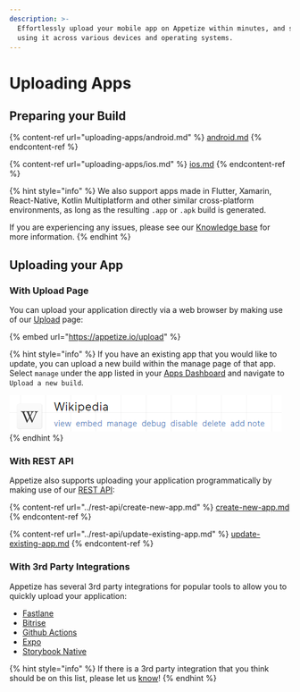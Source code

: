 ```yaml
---
description: >-
  Effortlessly upload your mobile app on Appetize within minutes, and start
  using it across various devices and operating systems.
---
```


# Uploading Apps

## Preparing your Build

{% content-ref url="uploading-apps/android.md" %}
[android.md](uploading-apps/android.md)
{% endcontent-ref %}

{% content-ref url="uploading-apps/ios.md" %}
[ios.md](uploading-apps/ios.md)
{% endcontent-ref %}

{% hint style="info" %}
We also support apps made in Flutter, Xamarin, React-Native, Kotlin Multiplatform and other similar cross-platform environments, as long as the resulting `.app` or `.apk` build is generated.

If you are experiencing any issues, please see our [Knowledge base](https://support.appetize.io/uploading-and-installing-apps) for more information.
{% endhint %}

## Uploading your App

### With Upload Page

You can upload your application directly via a web browser by making use of our [Upload](https://appetize.io/upload) page:

{% embed url="https://appetize.io/upload" %}

{% hint style="info" %}
If you have an existing app that you would like to update, you can upload a new build within the manage page of that app. Select `manage` under the app listed in your [Apps Dashboard](https://appetize.io/apps) and navigate to `Upload a new build`.

<img src="../.gitbook/assets/image (10) (1) (1) (1) (1) (3).png" alt="Example App with Manage action" data-size="original">
{% endhint %}

### With REST API

Appetize also supports uploading your application programmatically by making use of our [REST API](broken-reference/):

{% content-ref url="../rest-api/create-new-app.md" %}
[create-new-app.md](../rest-api/create-new-app.md)
{% endcontent-ref %}

{% content-ref url="../rest-api/update-existing-app.md" %}
[update-existing-app.md](../rest-api/update-existing-app.md)
{% endcontent-ref %}

### With 3rd Party Integrations

Appetize has several 3rd party integrations for popular tools to allow you to quickly upload your application:

* [Fastlane](https://docs.fastlane.tools/actions/appetize/)
* [Bitrise](https://bitrise.io/integrations/steps/appetize-deploy)
* [Github Actions](https://github.com/appetizeio/github-action-appetize)
* [Expo](https://expo.dev/)
* [Storybook Native](https://github.com/storybookjs/native)

{% hint style="info" %}
If there is a 3rd party integration that you think should be on this list, please let us [know](mailto:support@appetize.io)!
{% endhint %}
